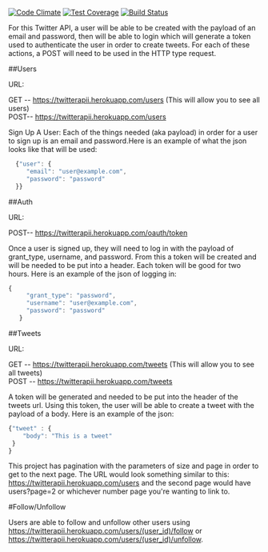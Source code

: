 [![Code Climate](https://codeclimate.com/repos/563a36436956801ecb00281e/badges/8698695400aee4779dc8/gpa.svg)](https://codeclimate.com/repos/563a36436956801ecb00281e/feed)
[![Test Coverage](https://codeclimate.com/repos/563a36436956801ecb00281e/badges/8698695400aee4779dc8/coverage.svg)](https://codeclimate.com/repos/563a36436956801ecb00281e/coverage)
[![Build Status](https://travis-ci.org/erinisbell/twitterapi.svg)](https://travis-ci.org/erinisbell/twitterapi)


For this Twitter API, a user will be able to be created with the payload of an email and password, then will be able to login which will generate a token used to authenticate the user in order to create tweets. For each of these actions, a POST will need to be used in the HTTP type request.

##Users

URL:

GET -- https://twitterapii.herokuapp.com/users (This will allow you to see all users)   
POST-- https://twitterapii.herokuapp.com/users

Sign Up A User:
Each of the things needed (aka payload) in order for a user to sign up is an email and password.Here is an example of what the json looks like that will be used:

```javascript
  {"user": {
     "email": "user@example.com",
     "password": "password"
  }}
```

##Auth

URL:

POST-- https://twitterapii.herokuapp.com/oauth/token

Once a user is signed up, they will need to log in with the payload of grant_type, username, and password. From this a token will be created and will be needed to be put into a header. Each token will be good for two hours.
Here is an example of the json of logging in:
```javascript
{
     "grant_type": "password",
     "username": "user@example.com",
     "password": "password"
   }


```

##Tweets

URL:

GET -- https://twitterapii.herokuapp.com/tweets (This will allow you to see all tweets)  
POST -- https://twitterapii.herokuapp.com/tweets

A token will be generated and needed to be put into the header of the tweets url.
Using this token, the user will be able to create a tweet with the payload of a body. Here is an example of the json:

```javascript
{"tweet" : {
    "body": "This is a tweet"
 }
}

```

This project has pagination with the parameters of size and page in order to get to the next page. The URL would look something similar to this: https://twitterapii.herokuapp.com/users and the second page would have users?page=2 or whichever number page you're wanting to link to.

#Follow/Unfollow

Users are able to follow and unfollow other users using https://twitterapii.herokuapp.com/users/(user_id)/follow
or https://twitterapii.herokuapp.com/users/(user_id)/unfollow.
